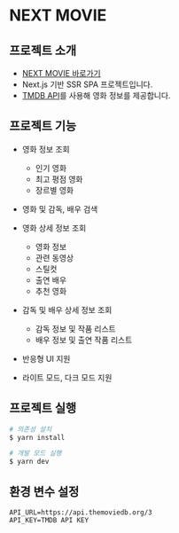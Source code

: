 # NEXT MOVIE

## 프로젝트 소개
- [NEXT MOVIE 바로가기]()
- Next.js 기반 SSR SPA 프로젝트입니다.
- [TMDB API](https://www.themoviedb.org/)를 사용해 영화 정보를 제공합니다.

## 프로젝트 기능

- 영화 정보 조회
  - 인기 영화
  - 최고 평점 영화
  - 장르별 영화

- 영화 및 감독, 배우 검색

- 영화 상세 정보 조회
  - 영화 정보
  - 관련 동영상
  - 스틸컷
  - 출연 배우
  - 추천 영화

- 감독 및 배우 상세 정보 조회
  - 감독 정보 및 작품 리스트
  - 배우 정보 및 출연 작품 리스트

- 반응형 UI 지원
- 라이트 모드, 다크 모드 지원

## 프로젝트 실행

```bash
# 의존성 설치
$ yarn install

# 개발 모드 실행
$ yarn dev
```

## 환경 변수 설정

```
API_URL=https://api.themoviedb.org/3
API_KEY=TMDB API KEY
```
